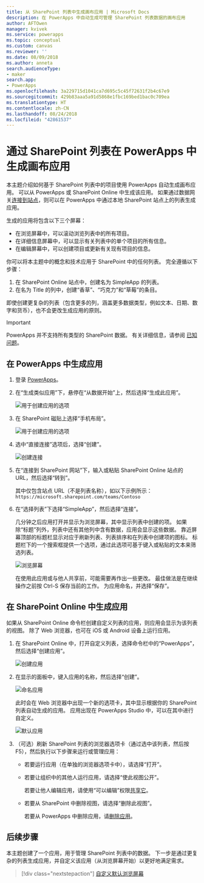 ```yaml
---
title: 从 SharePoint 列表中生成画布应用 | Microsoft Docs
description: 在 PowerApps 中自动生成可管理 SharePoint 列表数据的画布应用
author: AFTOwen
manager: kvivek
ms.service: powerapps
ms.topic: conceptual
ms.custom: canvas
ms.reviewer: ''
ms.date: 08/09/2018
ms.author: anneta
search.audienceType:
- maker
search.app:
- PowerApps
ms.openlocfilehash: 3a229715d1041ca7d695c5c45f72631f2b4c67e9
ms.sourcegitcommit: 429b83aaa5a91d5868e1fbc169bed1bac0c709ea
ms.translationtype: HT
ms.contentlocale: zh-CN
ms.lasthandoff: 08/24/2018
ms.locfileid: "42861537"
---
```

# <a name="generate-a-canvas-app-in-powerapps-from-a-sharepoint-list"></a>通过 SharePoint 列表在 PowerApps 中生成画布应用

本主题介绍如何基于 SharePoint 列表中的项目使用 PowerApps 自动生成画布应用。 可以从 PowerApps 或 SharePoint Online 中生成该应用。 如果通过数据网关[连接到站点](connect-to-sharepoint.md)，则可以在 PowerApps 中通过本地 SharePoint 站点上的列表生成应用。

生成的应用将包含以下三个屏幕：

- 在浏览屏幕中，可以滚动浏览列表中的所有项目。
- 在详细信息屏幕中，可以显示有关列表中的单个项目的所有信息。
- 在编辑屏幕中，可以创建项目或更新有关现有项目的信息。

你可以将本主题中的概念和技术应用于 SharePoint 中的任何列表。 完全遵循以下步骤：

1. 在 SharePoint Online 站点中，创建名为 SimpleApp 的列表。
2. 在名为 Title 的列中，创建“香草”、“巧克力”和“草莓”的条目。

即使创建更复杂的列表（包含更多的列，涵盖更多数据类型，例如文本、日期、数字和货币），也不会更改生成应用的原则。

> [!IMPORTANT]
> PowerApps 并不支持所有类型的 SharePoint 数据。 有关详细信息，请参阅 [已知问题](connections/connection-sharepoint-online.md#known-issues)。

## <a name="generate-an-app-from-within-powerapps"></a>在 PowerApps 中生成应用

1. 登录 [PowerApps](https://web.powerapps.com?utm_source=padocs&utm_medium=linkinadoc&utm_campaign=referralsfromdoc)。

1. 在“生成类似应用”下，悬停在“从数据开始”上，然后选择“生成此应用”。

    ![用于创建应用的选项](./media/app-from-sharepoint/make-this-app.png)

1. 在 SharePoint 磁贴上选择“手机布局”。

    ![用于创建应用的选项](./media/app-from-sharepoint/sharepoint-tile.png)

1. 选中“直接连接”选项后，选择“创建”。

    ![创建连接](./media/app-from-sharepoint/create-connection.png)

1. 在“连接到 SharePoint 网站”下，输入或粘贴 SharePoint Online 站点的 URL，然后选择“转到”。

    其中仅包含站点 URL（不是列表名称），如以下示例所示：<br>`https://microsoft.sharepoint.com/teams/Contoso`

1. 在“选择列表”下选择“SimpleApp”，然后选择“连接”。

    几分钟之后应用打开并显示为浏览屏幕，其中显示列表中创建的项。 如果除“标题”列外，列表中还有其他列中含有数据，应用会显示这些数据。 靠近屏幕顶部的标题栏显示对应于刷新列表、列表排序和在列表中创建项的图标。 标题栏下的一个搜索框提供一个选项，通过此选项可基于键入或粘贴的文本来筛选列表。 

    ![浏览屏幕](./media/app-from-sharepoint/browse-screen.png)

    在使用此应用或与他人共享前，可能需要再作出一些更改。 最佳做法是在继续操作之前按 Ctrl-S 保存当前的工作。 为应用命名，并选择“保存”。

## <a name="generate-an-app-from-within-sharepoint-online"></a>在 SharePoint Online 中生成应用

如果从 SharePoint Online 命令栏创建自定义列表的应用，则应用会显示为该列表的视图。 除了 Web 浏览器，也可在 iOS 或 Android 设备上运行应用。

1. 在 SharePoint Online 中，打开自定义列表，选择命令栏中的“PowerApps”，然后选择“创建应用”。

    ![创建应用](./media/app-from-sharepoint/generate-new-app.png)

2. 在显示的面板中，键入应用的名称，然后选择“创建”。

    ![命名应用](./media/app-from-sharepoint/app-name.png)

    此时会在 Web 浏览器中出现一个新的选项卡，其中显示根据你的 SharePoint 列表自动生成的应用。 应用出现在 PowerApps Studio 中，可以在其中进行自定义。

    ![默认应用](./media/app-from-sharepoint/default-app.png)

3. （可选）刷新 SharePoint 列表的浏览器选项卡（通过选中该列表，然后按 F5），然后执行以下步骤来运行或管理应用：

    - 若要运行应用（在单独的浏览器选项卡中），请选择“打开”。
    - 若要让组织中的其他人运行应用，请选择“使此视图公开”。

        若要让他人编辑应用，请使用“可以编辑”权限[共享它](share-app.md)。

    - 若要从 SharePoint 中删除视图，请选择“删除此视图”。

        若要从 PowerApps 中删除应用，请[删除应用](delete-app.md)。

## <a name="next-steps"></a>后续步骤
本主题创建了一个应用，用于管理 SharePoint 列表中的数据。 下一步是通过更复杂的列表生成应用，并自定义该应用（从浏览屏幕开始）以更好地满足需求。

> [!div class="nextstepaction"]
> [自定义默认浏览屏幕](customize-layout-sharepoint.md)
